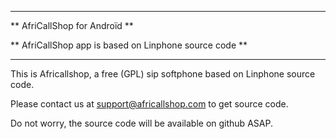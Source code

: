 ********************************
** AfriCallShop for Androïd **

** AfriCallShop app is based on Linphone source code **
********************************

This is Africallshop, a free (GPL) sip softphone based on Linphone source code.

Please contact us at support@africallshop.com to get source code.

Do not worry, the source code will be available on github ASAP.
